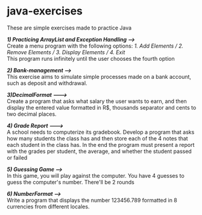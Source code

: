 # java-exercises
These are simple exercises made to practice Java

<i><strong>1) Practicing ArrayList and Exception Handling --></strong></i> <br>
 Create a menu program with the following options: <i>1. Add Elements / 2. Remove Elements / 3. Display Elements  / 4. Exit </i><br>
 This program runs infinitely until the user chooses the fourth option

<i><strong>2) Bank-management --></strong></i> <br>
This exercise aims to simulate simple processes made on a bank account, such as deposit and withdrawal.

<i><strong>3)DecimalFormat ---></strong></i><br>
Create a program that asks what salary the user wants to earn,
and then display the entered value formatted in R$, thousands separator
and cents to two decimal places.

<i><strong>4) Grade Report ---></strong></i><br>
A school needs to computerize its gradebook. Develop a program that asks how
many students the class has and then store each of the 4 notes that each
student in the class has. In the end the program must present a report with
the grades per student, the average, and whether the student passed or failed
		
<i><strong>5) Guessing Game --></strong></i> <br>
In this game, you will play against the computer. You have 4 guesses to guess the computer's number. There'll be 2 rounds

<i><strong>6) NumberFormat --></strong></i> <br>
Write a program that displays the number 123456.789 formatted in 8 currencies from different locales.
